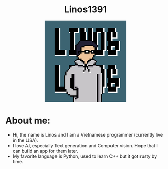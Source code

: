 <div align=center>

# Linos1391

![icon](profile.png)

</div>

# About me:
- Hi, the name is Linos and I am a Vietnamese programmer (currently live in the USA).
- I love AI, especially Text generation and Computer vision. Hope that I can build an app for them later.
- My favorite language is Python, used to learn C++ but it got rusty by time.
